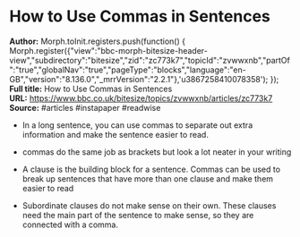 # How to Use Commas in Sentences

**Author:** Morph.toInit.registers.push(function() { Morph.register({"view":"bbc-morph-bitesize-header-view","subdirectory":"bitesize","zid":"zc773k7","topicId":"zvwwxnb","partOf":"true","globalNav":"true","pageType":"blocks","language":"en-GB","version":"8.136.0","_mrrVersion":"2.2.1"},'u3867258410078358'); });  
**Full title:** How to Use Commas in Sentences  
**URL:** https://www.bbc.co.uk/bitesize/topics/zvwwxnb/articles/zc773k7  
**Source:** #articles #instapaper #readwise

- In a long sentence, you can use commas to separate out extra information and make the sentence easier to read. 
   
- commas do the same job as brackets but look a lot neater in your writing 
   
- A clause is the building block for a sentence. Commas can be used to break up sentences that have more than one clause and make them easier to read 
   
- Subordinate clauses do not make sense on their own.
  These clauses need the main part of the sentence to make sense, so they are connected with a comma. 
   
